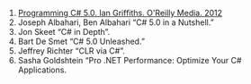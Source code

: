 1.	[Programming C# 5.0. Ian Griffiths. O'Reilly Media. 2012](http://shop.oreilly.com/product/0636920024064.do)
2.	Joseph Albahari, Ben Albahari  “C# 5.0 in a Nutshell.”
3.	Jon Skeet “C# in Depth”.
4.	Bart De Smet “C# 5.0 Unleashed.”
5.	Jeffrey Richter “CLR via C#”.
6.	Sasha Goldshtein “Pro .NET Performance: Optimize Your C# Applications.
